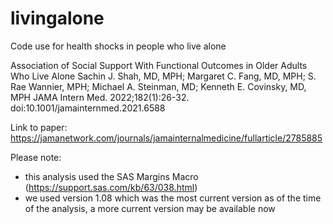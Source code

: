 # livingalone
Code use for health shocks in people who live alone

Association of Social Support With Functional Outcomes in Older Adults Who Live Alone
Sachin J. Shah, MD, MPH; Margaret C. Fang, MD, MPH; S. Rae Wannier, MPH; Michael A. Steinman, MD; Kenneth E. Covinsky, MD, MPH
JAMA Intern Med. 2022;182(1):26-32. doi:10.1001/jamainternmed.2021.6588

Link to paper:
https://jamanetwork.com/journals/jamainternalmedicine/fullarticle/2785885

Please note:
- this analysis used the SAS Margins Macro (https://support.sas.com/kb/63/038.html)
- we used version 1.08 which was the most current version as of the time of the analysis, a more current version may be available now
